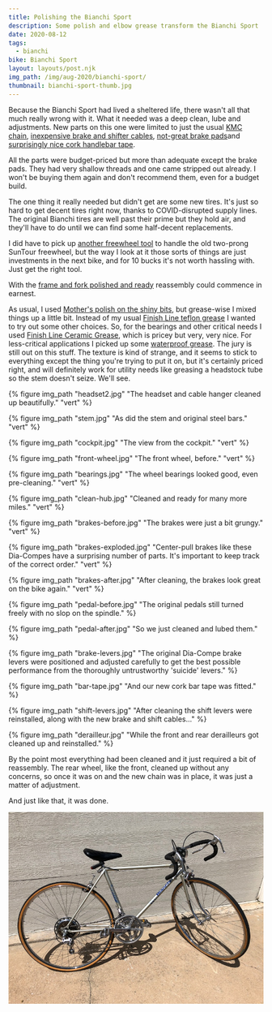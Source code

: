 ```yaml
---
title: Polishing the Bianchi Sport
description: Some polish and elbow grease transform the Bianchi Sport
date: 2020-08-12
tags:
  - bianchi
bike: Bianchi Sport
layout: layouts/post.njk
img_path: /img/aug-2020/bianchi-sport/
thumbnail: bianchi-sport-thumb.jpg
---
```


Because the Bianchi Sport had lived a sheltered life, there wasn't all that much really wrong with it. What it needed was a deep clean, lube and adjustments. New parts on this one were limited to just the usual [KMC chain](https://amzn.to/34wejoV), [inexpensive brake and shifter cables](https://amzn.to/3gthJuT), [not-great brake pads](https://amzn.to/31qjzID)and [surprisingly nice cork handlebar tape](https://amzn.to/31rJXSv).

All the parts were budget-priced but more than adequate except the brake pads. They had very shallow threads and one came stripped out already. I won't be buying them again and don't recommend them, even for a budget build.

The one thing it really needed but didn't get are some new tires. It's just so hard to get decent tires right now, thanks to COVID-disrupted supply lines. The original Bianchi tires are well past their prime but they hold air, and they'll have to do until we can find some half-decent replacements.

I did have to pick up [another freewheel tool](https://amzn.to/2D1tPhk) to handle the old two-prong SunTour freewheel, but the way I look at it those sorts of things are just investments in the next bike, and for 10 bucks it's not worth hassling with. Just get the right tool.

With the [frame and fork polished and ready](/aug-2020/polishing-bianchi/) reassembly could commence in earnest. 

As usual, I used [Mother's polish on the shiny bits](https://amzn.to/2XEvGQl), but grease-wise I mixed things up a little bit. Instead of my usual [Finish Line teflon grease](https://amzn.to/31w8lkF) I wanted to try out some other choices. So, for the bearings and other critical needs I used [Finish Line Ceramic Grease](https://amzn.to/2FXH7MX), which is pricey but very, very nice. For less-critical applications I picked up some [waterproof grease](https://amzn.to/3gsYPo3). The jury is still out on this stuff. The texture is kind of strange, and it seems to stick to everything except the thing you're trying to put it on, but it's certainly priced right, and will definitely work for utility needs like greasing a headstock tube so the stem doesn't seize. We'll see.

<div class="photogrid">
  {% figure img_path "headset2.jpg" "The headset and cable hanger cleaned up beautifully." "vert" %}

  {% figure img_path "stem.jpg" "As did the stem and original steel bars." "vert" %}

  {% figure img_path "cockpit.jpg" "The view from the cockpit." "vert" %}

  {% figure img_path "front-wheel.jpg" "The front wheel, before." "vert" %}

  {% figure img_path "bearings.jpg" "The wheel bearings looked good, even pre-cleaning." "vert" %}

  {% figure img_path "clean-hub.jpg" "Cleaned and ready for many more miles." "vert" %}

  {% figure img_path "brakes-before.jpg" "The brakes were just a bit grungy." "vert" %}

  {% figure img_path "brakes-exploded.jpg" "Center-pull brakes like these Dia-Compes have a surprising number of parts. It's important to keep track of the correct order." "vert" %}

  {% figure img_path "brakes-after.jpg" "After cleaning, the brakes look great on the bike again." "vert" %}

  {% figure img_path "pedal-before.jpg" "The original pedals still turned freely with no slop on the spindle."  %}

  {% figure img_path "pedal-after.jpg" "So we just cleaned and lubed them."  %}

  {% figure img_path "brake-levers.jpg" "The original Dia-Compe brake levers were positioned and adjusted carefully to get the best possible performance from the thoroughly untrustworthy 'suicide' levers."  %}

  {% figure img_path "bar-tape.jpg" "And our new cork bar tape was fitted."  %}

  {% figure img_path "shift-levers.jpg" "After cleaning the shift levers were reinstalled, along with the new brake and shift cables..."  %}

  {% figure img_path "derailleur.jpg" "While the front and rear derailleurs got cleaned up and reinstalled."  %}
</div>

  By the point most everything had been cleaned and it just required a bit of reassembly. The rear wheel, like the front, cleaned up without any concerns, so once it was on and the new chain was in place, it was just a matter of adjustment.

  And just like that, it was done.

  <img src="/img/aug-2020/bianchi-sport/finished.jpg" alt="The finished Bianchi Sport." class="wide">

